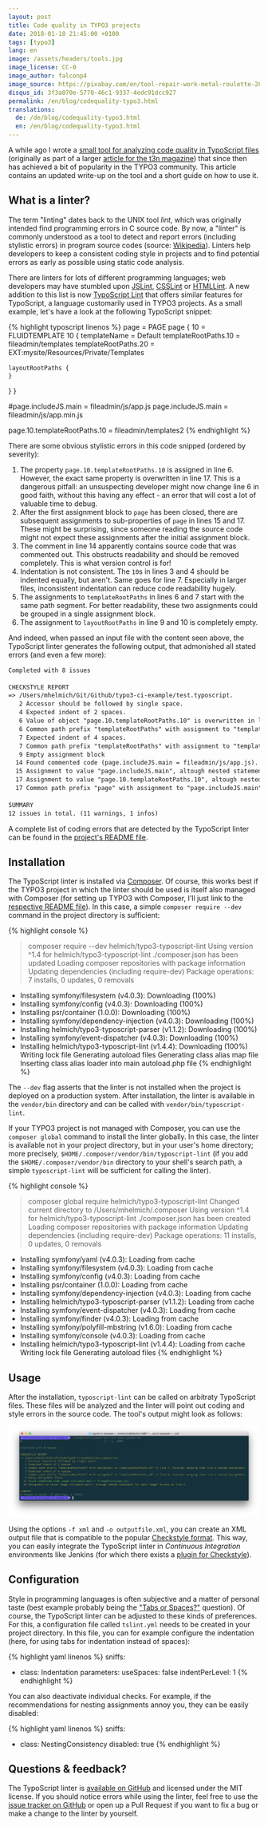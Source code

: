 ```yaml
---
layout: post
title: Code quality in TYPO3 projects
date: 2018-01-18 21:45:00 +0100
tags: [typo3]
lang: en
image: /assets/headers/tools.jpg
image_license: CC-0
image_author: falconp4
image_source: https://pixabay.com/en/tool-repair-work-metal-roulette-2820951/
disqus_id: 3f3a070e-5770-46c1-9337-4edc91dcc927
permalink: /en/blog/codequality-typo3.html
translations:
  de: /de/blog/codequality-typo3.html
  en: /en/blog/codequality-typo3.html
---
```


A while ago I wrote a [small tool for analyzing code quality in TypoScript files][github] (originally as part of a larger [article for the t3n magazine][t3n]) that since then has achieved a bit of popularity in the TYPO3 community. This article contains an updated write-up on the tool and a short guide on how to use it.

<script src="https://asciinema.org/a/1jOJv3Z6onWSdIkTAxAWsGgoy.js" id="asciicast-1jOJv3Z6onWSdIkTAxAWsGgoy" async></script>

## What is a linter?

The term "linting" dates back to the UNIX tool _lint_, which was originally intended find programming errors in C source code. By now, a "linter" is commonly understood as a tool to detect and report errors (including stylistic errors) in program source codes (source: [Wikipedia][linter]). Linters help developers to keep a consistent coding style in projects and to find potential errors as early as possible using static code analysis.

There are linters for lots of different programming languages; web developers may have stumbled upon [JSLint](http://jslint.com/), [CSSLint](http://csslint.net/) or [HTMLLint](http://htmlhint.com/). A new addition to this list is now [TypoScript Lint][github] that offers similar features for TypoScript, a language customarily used in TYPO3 projects. As a small example, let's have a look at the following TypoScript snippet:

{% highlight typoscript linenos %}
page = PAGE
page  {
  10 = FLUIDTEMPLATE
  10 {
    templateName = Default
    templateRootPaths.10 = fileadmin/templates
    templateRootPaths.20 = EXT:mysite/Resources/Private/Templates

    layoutRootPaths {
    }
  }
}

#page.includeJS.main = fileadmin/js/app.js
page.includeJS.main = fileadmin/js/app.min.js

page.10.templateRootPaths.10 = fileadmin/templates2
{% endhighlight %}

There are some obvious stylistic errors in this code snipped (ordered by severity):

1. The property `page.10.templateRootPaths.10` is assigned in line 6. However, the exact same property is overwritten in line 17. This is a dangerous pitfall: an unsuspecting developer might now change line 6 in good faith, without this having any effect - an error that will cost a lot of valuable time to debug.
1. After the first assignment block to `page` has been closed, there are subsequent assignments to sub-properties of `page` in lines 15 and 17. These might be surprising, since someone reading the source code might not expect these assignments after the initial assignment block.
1. The comment in line 14 apparently contains source code that was commented out. This obstructs readability and should be removed completely. This is what version control is for!
1. Indentation is not consistent. The `10`s in lines 3 and 4 should be indented equally, but aren't. Same goes for line 7. Especially in larger files, inconsistent indentation can reduce code readability hugely.
1. The assignments to `templateRootPaths` in lines 6 and 7 start with the same path segment. For better readability, these two assignments could be grouped in a single assignment block.
1. The assignment to `layoutRootPaths` in line 9 and 10 is completely empty.

And indeed, when passed an input file with the content seen above, the TypoScript linter generates the following output, that admonished all stated errors (and even a few more):

```txt
Completed with 8 issues

CHECKSTYLE REPORT
=> /Users/mhelmich/Git/Github/typo3-ci-example/test.typoscript.
   2 Accessor should be followed by single space.
   4 Expected indent of 2 spaces.
   6 Value of object "page.10.templateRootPaths.10" is overwritten in line 17.
   6 Common path prefix "templateRootPaths" with assignment to "templateRootPaths.20" in line 7. Consider merging them into a nested assignment.
   7 Expected indent of 4 spaces.
   7 Common path prefix "templateRootPaths" with assignment to "templateRootPaths.10" in line 6. Consider merging them into a nested assignment.
   9 Empty assignment block
  14 Found commented code (page.includeJS.main = fileadmin/js/app.js).
  15 Assignment to value "page.includeJS.main", altough nested statement for path "page" exists at line 2.
  17 Assignment to value "page.10.templateRootPaths.10", altough nested statement for path "page" exists at line 2.
  17 Common path prefix "page" with assignment to "page.includeJS.main" in line 15. Consider merging them into a nested assignment.

SUMMARY
12 issues in total. (11 warnings, 1 infos)
```

A complete list of coding errors that are detected by the TypoScript linter can be found in the [project's README file][github-features].

## Installation

The TypoScript linter is installed via [Composer][composer]. Of course, this works best if the TYPO3 project in which the linter should be used is itself also managed with Composer (for setting up TYPO3 with Composer, I'll just link to the [respective README file][composer-typo3]). In this case, a simple `composer require --dev` command in the project directory is sufficient:

{% highlight console %}
> composer require --dev helmich/typo3-typoscript-lint
Using version ^1.4 for helmich/typo3-typoscript-lint
./composer.json has been updated
Loading composer repositories with package information
Updating dependencies (including require-dev)
Package operations: 7 installs, 0 updates, 0 removals
  - Installing symfony/filesystem (v4.0.3): Downloading (100%)
  - Installing symfony/config (v4.0.3): Downloading (100%)
  - Installing psr/container (1.0.0): Downloading (100%)
  - Installing symfony/dependency-injection (v4.0.3): Downloading (100%)
  - Installing helmich/typo3-typoscript-parser (v1.1.2): Downloading (100%)
  - Installing symfony/event-dispatcher (v4.0.3): Downloading (100%)
  - Installing helmich/typo3-typoscript-lint (v1.4.4): Downloading (100%)
Writing lock file
Generating autoload files
Generating  class alias map file
Inserting class alias loader into main autoload.php file
{% endhighlight %}

The `--dev` flag asserts that the linter is not installed when the project is deployed on a production system. After installation, the linter is available in the `vendor/bin` directory and can be called with `vendor/bin/typoscript-lint`.

If your TYPO3 project is not managed with Composer, you can use the `composer global` command to install the linter globally. In this case, the linter is available not in your project directory, but in your user's home directory; more precisely, `$HOME/.composer/vendor/bin/typoscript-lint` (if you add the `$HOME/.composer/vendor/bin` directory to your shell's search path, a simple `typoscript-lint` will be sufficient for calling the linter).

{% highlight console %}
> composer global require helmich/typo3-typoscript-lint
Changed current directory to /Users/mhelmich/.composer
Using version ^1.4 for helmich/typo3-typoscript-lint
./composer.json has been created
Loading composer repositories with package information
Updating dependencies (including require-dev)
Package operations: 11 installs, 0 updates, 0 removals
  - Installing symfony/yaml (v4.0.3): Loading from cache
  - Installing symfony/filesystem (v4.0.3): Loading from cache
  - Installing symfony/config (v4.0.3): Loading from cache
  - Installing psr/container (1.0.0): Loading from cache
  - Installing symfony/dependency-injection (v4.0.3): Loading from cache
  - Installing helmich/typo3-typoscript-parser (v1.1.2): Loading from cache
  - Installing symfony/event-dispatcher (v4.0.3): Loading from cache
  - Installing symfony/finder (v4.0.3): Loading from cache
  - Installing symfony/polyfill-mbstring (v1.6.0): Loading from cache
  - Installing symfony/console (v4.0.3): Loading from cache
  - Installing helmich/typo3-typoscript-lint (v1.4.4): Loading from cache
Writing lock file
Generating autoload files
{% endhighlight %}

## Usage

After the installation, `typoscript-lint` can be called on arbitraty TypoScript files. These files will be analyzed and the linter will point out coding and style errors in the source code. The tool's output might look as follows:

![Output of `typoscript-lint`](/assets/posts/typoscript-lint-output.png)

Using the options `-f xml` and `-o outputfile.xml`, you can create an XML output file that is compatible to the popular [Checkstyle format][checkstyle]. This way, you can easily integrate the TypoScript linter in _Continuous Integration_ environments like Jenkins (for which there exists a [plugin for Checkstyle][checkstyle-jenkins]).

## Configuration

Style in programming languages is often subjective and a matter of personal taste (best example probably being the ["Tabs or Spaces?"](https://www.youtube.com/watch?v=SsoOG6ZeyUI) question). Of course, the TypoScript linter can be adjusted to these kinds of preferences. For this, a configuration file called `tslint.yml` needs to be created in your project directory. In this file, you can for example configure the indentation (here, for using tabs for indentation instead of spaces):

{% highlight yaml linenos %}
sniffs:
  - class: Indentation
    parameters:
      useSpaces: false
      indentPerLevel: 1
{% endhighlight %}

You can also deactivate individual checks. For example, if the recommendations for nesting assignments annoy you, they can be easily disabled:

{% highlight yaml linenos %}
sniffs:
  - class: NestingConsistency
    disabled: true
{% endhighlight %}

## Questions & feedback?

The TypoScript linter is [available on GitHub][github] and licensed under the MIT license. If you should notice errors while using the linter, feel free to use the [issue tracker on GitHub][github-issues] or open up a Pull Request if you want to fix a bug or make a change to the linter by yourself.

[linter]: https://en.wikipedia.org/wiki/Lint_(software)
[composer]: https://getcomposer.org/
[composer-typo3]: https://github.com/TYPO3/TYPO3.CMS.BaseDistribution
[github]: https://github.com/martin-helmich/typo3-typoscript-lint
[github-features]: https://github.com/martin-helmich/typo3-typoscript-lint#features
[github-issues]: https://github.com/martin-helmich/typo3-typoscript-lint/issues
[t3n]: https://t3n.de/magazin/continuous-integration-typo3-236672/
[checkstyle]: http://checkstyle.sourceforge.net/
[checkstyle-jenkins]: https://wiki.jenkins.io/display/JENKINS/Checkstyle+Plugin
